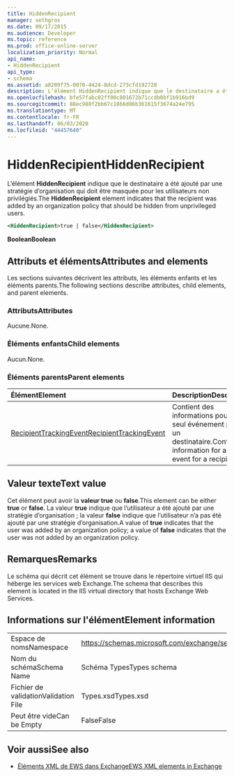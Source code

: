 ```yaml
---
title: HiddenRecipient
manager: sethgros
ms.date: 09/17/2015
ms.audience: Developer
ms.topic: reference
ms.prod: office-online-server
localization_priority: Normal
api_name:
- HiddenRecipient
api_type:
- schema
ms.assetid: a8209f75-0070-4424-8dcd-273cfd192728
description: L’élément HiddenRecipient indique que le destinataire a été ajouté par une stratégie d’organisation qui doit être masquée pour les utilisateurs non privilégiés.
ms.openlocfilehash: bfe57fabc02ff00c801672b71ccdb0bf1b916bd9
ms.sourcegitcommit: 88ec988f2bb67c1866d06b361615f3674a24e795
ms.translationtype: MT
ms.contentlocale: fr-FR
ms.lasthandoff: 06/03/2020
ms.locfileid: "44457640"
---
```

# <a name="hiddenrecipient"></a><span data-ttu-id="c8834-103">HiddenRecipient</span><span class="sxs-lookup"><span data-stu-id="c8834-103">HiddenRecipient</span></span>

<span data-ttu-id="c8834-104">L’élément **HiddenRecipient** indique que le destinataire a été ajouté par une stratégie d’organisation qui doit être masquée pour les utilisateurs non privilégiés.</span><span class="sxs-lookup"><span data-stu-id="c8834-104">The **HiddenRecipient** element indicates that the recipient was added by an organization policy that should be hidden from unprivileged users.</span></span> 
  
```XML
<HiddenRecipient>true | false</HiddenRecipient>
```

 <span data-ttu-id="c8834-105">**Boolean**</span><span class="sxs-lookup"><span data-stu-id="c8834-105">**Boolean**</span></span>
## <a name="attributes-and-elements"></a><span data-ttu-id="c8834-106">Attributs et éléments</span><span class="sxs-lookup"><span data-stu-id="c8834-106">Attributes and elements</span></span>

<span data-ttu-id="c8834-107">Les sections suivantes décrivent les attributs, les éléments enfants et les éléments parents.</span><span class="sxs-lookup"><span data-stu-id="c8834-107">The following sections describe attributes, child elements, and parent elements.</span></span>
  
### <a name="attributes"></a><span data-ttu-id="c8834-108">Attributs</span><span class="sxs-lookup"><span data-stu-id="c8834-108">Attributes</span></span>

<span data-ttu-id="c8834-109">Aucune.</span><span class="sxs-lookup"><span data-stu-id="c8834-109">None.</span></span>
  
### <a name="child-elements"></a><span data-ttu-id="c8834-110">Éléments enfants</span><span class="sxs-lookup"><span data-stu-id="c8834-110">Child elements</span></span>

<span data-ttu-id="c8834-111">Aucun.</span><span class="sxs-lookup"><span data-stu-id="c8834-111">None.</span></span>
  
### <a name="parent-elements"></a><span data-ttu-id="c8834-112">Éléments parents</span><span class="sxs-lookup"><span data-stu-id="c8834-112">Parent elements</span></span>

|<span data-ttu-id="c8834-113">**Élément**</span><span class="sxs-lookup"><span data-stu-id="c8834-113">**Element**</span></span>|<span data-ttu-id="c8834-114">**Description**</span><span class="sxs-lookup"><span data-stu-id="c8834-114">**Description**</span></span>|
|:-----|:-----|
|[<span data-ttu-id="c8834-115">RecipientTrackingEvent</span><span class="sxs-lookup"><span data-stu-id="c8834-115">RecipientTrackingEvent</span></span>](recipienttrackingevent.md) <br/> |<span data-ttu-id="c8834-116">Contient des informations pour un seul événement pour un destinataire.</span><span class="sxs-lookup"><span data-stu-id="c8834-116">Contains information for a single event for a recipient.</span></span>  <br/> |
   
## <a name="text-value"></a><span data-ttu-id="c8834-117">Valeur texte</span><span class="sxs-lookup"><span data-stu-id="c8834-117">Text value</span></span>

<span data-ttu-id="c8834-118">Cet élément peut avoir la **valeur true** ou **false**.</span><span class="sxs-lookup"><span data-stu-id="c8834-118">This element can be either **true** or **false**.</span></span> <span data-ttu-id="c8834-119">La valeur **true** indique que l’utilisateur a été ajouté par une stratégie d’organisation ; la valeur **false** indique que l’utilisateur n’a pas été ajouté par une stratégie d’organisation.</span><span class="sxs-lookup"><span data-stu-id="c8834-119">A value of **true** indicates that the user was added by an organization policy; a value of **false** indicates that the user was not added by an organization policy.</span></span> 
  
## <a name="remarks"></a><span data-ttu-id="c8834-120">Remarques</span><span class="sxs-lookup"><span data-stu-id="c8834-120">Remarks</span></span>

<span data-ttu-id="c8834-121">Le schéma qui décrit cet élément se trouve dans le répertoire virtuel IIS qui héberge les services web Exchange.</span><span class="sxs-lookup"><span data-stu-id="c8834-121">The schema that describes this element is located in the IIS virtual directory that hosts Exchange Web Services.</span></span>
  
## <a name="element-information"></a><span data-ttu-id="c8834-122">Informations sur l'élément</span><span class="sxs-lookup"><span data-stu-id="c8834-122">Element information</span></span>

|||
|:-----|:-----|
|<span data-ttu-id="c8834-123">Espace de noms</span><span class="sxs-lookup"><span data-stu-id="c8834-123">Namespace</span></span>  <br/> |https://schemas.microsoft.com/exchange/services/2006/types  <br/> |
|<span data-ttu-id="c8834-124">Nom du schéma</span><span class="sxs-lookup"><span data-stu-id="c8834-124">Schema Name</span></span>  <br/> |<span data-ttu-id="c8834-125">Schéma Types</span><span class="sxs-lookup"><span data-stu-id="c8834-125">Types schema</span></span>  <br/> |
|<span data-ttu-id="c8834-126">Fichier de validation</span><span class="sxs-lookup"><span data-stu-id="c8834-126">Validation File</span></span>  <br/> |<span data-ttu-id="c8834-127">Types.xsd</span><span class="sxs-lookup"><span data-stu-id="c8834-127">Types.xsd</span></span>  <br/> |
|<span data-ttu-id="c8834-128">Peut être vide</span><span class="sxs-lookup"><span data-stu-id="c8834-128">Can be Empty</span></span>  <br/> |<span data-ttu-id="c8834-129">False</span><span class="sxs-lookup"><span data-stu-id="c8834-129">False</span></span>  <br/> |
   
## <a name="see-also"></a><span data-ttu-id="c8834-130">Voir aussi</span><span class="sxs-lookup"><span data-stu-id="c8834-130">See also</span></span>



- [<span data-ttu-id="c8834-131">Éléments XML de EWS dans Exchange</span><span class="sxs-lookup"><span data-stu-id="c8834-131">EWS XML elements in Exchange</span></span>](ews-xml-elements-in-exchange.md)

